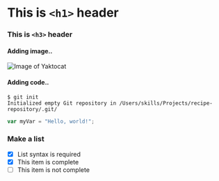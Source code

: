 # This is `<h1>` header
### This is `<h3>` header

#### Adding image..

![Image of Yaktocat](https://octodex.github.com/images/yaktocat.png)

#### Adding code..

```
$ git init
Initialized empty Git repository in /Users/skills/Projects/recipe-repository/.git/
```

``` javascript
var myVar = "Hello, world!";
```

### Make a list

- [x] List syntax is required
- [x] This item is complete
- [ ] This item is not complete
